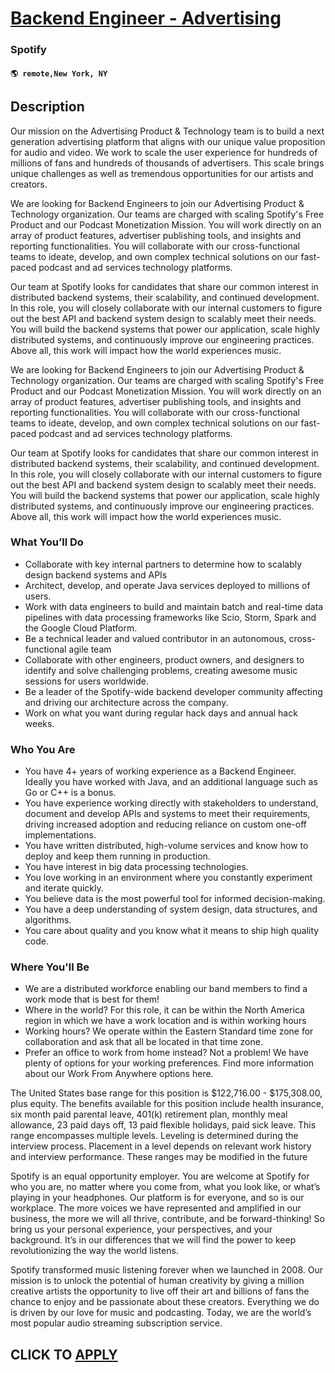 # [Backend Engineer - Advertising](https://www.remotewlb.com/apply/backend-engineer-advertising)  
### Spotify  
#### `🌎 remote,New York, NY`  

## Description

Our mission on the Advertising Product & Technology team is to build a next generation advertising platform that aligns with our unique value proposition for audio and video. We work to scale the user experience for hundreds of millions of fans and hundreds of thousands of advertisers. This scale brings unique challenges as well as tremendous opportunities for our artists and creators.

  

We are looking for Backend Engineers to join our Advertising Product & Technology organization. Our teams are charged with scaling Spotify's Free Product and our Podcast Monetization Mission. You will work directly on an array of product features, advertiser publishing tools, and insights and reporting functionalities. You will collaborate with our cross-functional teams to ideate, develop, and own complex technical solutions on our fast-paced podcast and ad services technology platforms.

  

Our team at Spotify looks for candidates that share our common interest in distributed backend systems, their scalability, and continued development. In this role, you will closely collaborate with our internal customers to figure out the best API and backend system design to scalably meet their needs. You will build the backend systems that power our application, scale highly distributed systems, and continuously improve our engineering practices. Above all, this work will impact how the world experiences music.

  

We are looking for Backend Engineers to join our Advertising Product & Technology organization. Our teams are charged with scaling Spotify's Free Product and our Podcast Monetization Mission. You will work directly on an array of product features, advertiser publishing tools, and insights and reporting functionalities. You will collaborate with our cross-functional teams to ideate, develop, and own complex technical solutions on our fast-paced podcast and ad services technology platforms.

  

Our team at Spotify looks for candidates that share our common interest in distributed backend systems, their scalability, and continued development. In this role, you will closely collaborate with our internal customers to figure out the best API and backend system design to scalably meet their needs. You will build the backend systems that power our application, scale highly distributed systems, and continuously improve our engineering practices. Above all, this work will impact how the world experiences music.

  

### What You’ll Do

* Collaborate with key internal partners to determine how to scalably design backend systems and APIs
* Architect, develop, and operate Java services deployed to millions of users.
* Work with data engineers to build and maintain batch and real-time data pipelines with data processing frameworks like Scio, Storm, Spark and the Google Cloud Platform.
* Be a technical leader and valued contributor in an autonomous, cross-functional agile team
* Collaborate with other engineers, product owners, and designers to identify and solve challenging problems, creating awesome music sessions for users worldwide.
* Be a leader of the Spotify-wide backend developer community affecting and driving our architecture across the company.
* Work on what you want during regular hack days and annual hack weeks.

  

### Who You Are

* You have 4+ years of working experience as a Backend Engineer. Ideally you have worked with Java, and an additional language such as Go or C++ is a bonus. 
* You have experience working directly with stakeholders to understand, document and develop APIs and systems to meet their requirements, driving increased adoption and reducing reliance on custom one-off implementations.
* You have written distributed, high-volume services and know how to deploy and keep them running in production.
* You have interest in big data processing technologies.
* You love working in an environment where you constantly experiment and iterate quickly.
* You believe data is the most powerful tool for informed decision-making.
* You have a deep understanding of system design, data structures, and algorithms.
* You care about quality and you know what it means to ship high quality code.

  

### Where You'll Be

* We are a distributed workforce enabling our band members to find a work mode that is best for them!
* Where in the world? For this role, it can be within the North America region in which we have a work location and is within working hours
* Working hours? We operate within the Eastern Standard time zone for collaboration and ask that all be located in that time zone.
* Prefer an office to work from home instead? Not a problem! We have plenty of options for your working preferences. Find more information about our Work From Anywhere options here.

  

The United States base range for this position is $122,716.00 - $175,308.00, plus equity. The benefits available for this position include health insurance, six month paid parental leave, 401(k) retirement plan, monthly meal allowance, 23 paid days off, 13 paid flexible holidays, paid sick leave. This range encompasses multiple levels. Leveling is determined during the interview process. Placement in a level depends on relevant work history and interview performance. These ranges may be modified in the future

  

Spotify is an equal opportunity employer. You are welcome at Spotify for who you are, no matter where you come from, what you look like, or what’s playing in your headphones. Our platform is for everyone, and so is our workplace. The more voices we have represented and amplified in our business, the more we will all thrive, contribute, and be forward-thinking! So bring us your personal experience, your perspectives, and your background. It’s in our differences that we will find the power to keep revolutionizing the way the world listens.

  

Spotify transformed music listening forever when we launched in 2008. Our mission is to unlock the potential of human creativity by giving a million creative artists the opportunity to live off their art and billions of fans the chance to enjoy and be passionate about these creators. Everything we do is driven by our love for music and podcasting. Today, we are the world’s most popular audio streaming subscription service.

  

  
## CLICK TO [APPLY](https://www.remotewlb.com/apply/backend-engineer-advertising)

